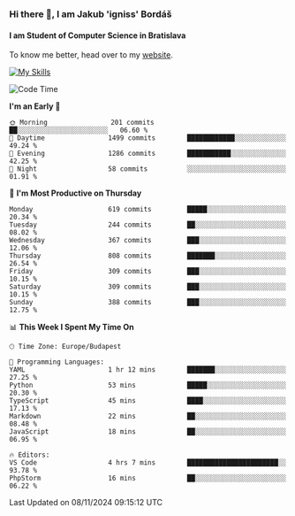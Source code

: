 ### Hi there 👋, I am Jakub 'igniss' Bordáš

#### I am Student of Computer Science in Bratislava
To know me better, head over to my [website](https://bordas.sk).

[![My Skills](https://skillicons.dev/icons?i=js,html,css,figma,svelte,java,kotlin,python,postgresql,typescript,nest,nodejs)](https://bordas.sk)


<!--START_SECTION:waka-->
![Code Time](http://img.shields.io/badge/Code%20Time-1%2C562%20hrs%2038%20mins-blue)

**I'm an Early 🐤** 

```text
🌞 Morning                201 commits         ██░░░░░░░░░░░░░░░░░░░░░░░   06.60 % 
🌆 Daytime                1499 commits        ████████████░░░░░░░░░░░░░   49.24 % 
🌃 Evening                1286 commits        ███████████░░░░░░░░░░░░░░   42.25 % 
🌙 Night                  58 commits          ░░░░░░░░░░░░░░░░░░░░░░░░░   01.91 % 
```
📅 **I'm Most Productive on Thursday** 

```text
Monday                   619 commits         █████░░░░░░░░░░░░░░░░░░░░   20.34 % 
Tuesday                  244 commits         ██░░░░░░░░░░░░░░░░░░░░░░░   08.02 % 
Wednesday                367 commits         ███░░░░░░░░░░░░░░░░░░░░░░   12.06 % 
Thursday                 808 commits         ███████░░░░░░░░░░░░░░░░░░   26.54 % 
Friday                   309 commits         ███░░░░░░░░░░░░░░░░░░░░░░   10.15 % 
Saturday                 309 commits         ███░░░░░░░░░░░░░░░░░░░░░░   10.15 % 
Sunday                   388 commits         ███░░░░░░░░░░░░░░░░░░░░░░   12.75 % 
```


📊 **This Week I Spent My Time On** 

```text
🕑︎ Time Zone: Europe/Budapest

💬 Programming Languages: 
YAML                     1 hr 12 mins        ███████░░░░░░░░░░░░░░░░░░   27.25 % 
Python                   53 mins             █████░░░░░░░░░░░░░░░░░░░░   20.30 % 
TypeScript               45 mins             ████░░░░░░░░░░░░░░░░░░░░░   17.13 % 
Markdown                 22 mins             ██░░░░░░░░░░░░░░░░░░░░░░░   08.48 % 
JavaScript               18 mins             ██░░░░░░░░░░░░░░░░░░░░░░░   06.95 % 

🔥 Editors: 
VS Code                  4 hrs 7 mins        ███████████████████████░░   93.78 % 
PhpStorm                 16 mins             ██░░░░░░░░░░░░░░░░░░░░░░░   06.22 % 
```


 Last Updated on 08/11/2024 09:15:12 UTC
<!--END_SECTION:waka-->
